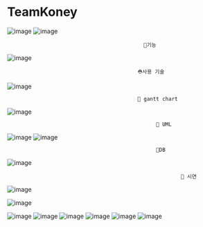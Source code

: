 # TeamKoney
![image](https://user-images.githubusercontent.com/50855104/213604280-508c8046-8a7c-4d17-a83b-fa3f38f4c6a9.png)
![image](https://user-images.githubusercontent.com/50855104/213604317-46f46442-3483-4f52-bdd1-a97b7d448c47.png)


                                                🎈기능
![image](https://user-images.githubusercontent.com/50855104/213604407-2daf5f3f-631e-4329-b3d9-fca9191e3784.png)

                                              ⛑사용 기술
![image](https://user-images.githubusercontent.com/50855104/213604501-0b7c2860-0c18-4044-ae74-a052cd8809d5.png)

                                              📗 gantt chart
![image](https://user-images.githubusercontent.com/50855104/213604569-29bdcc44-6f49-4032-bfd6-b11c29462d28.png)


                                                    📝 UML
![image](https://user-images.githubusercontent.com/50855104/213604642-17f30c90-2d15-48e9-b327-9813cdf21f8c.png)
![image](https://user-images.githubusercontent.com/50855104/213604662-61b7f46a-a214-4b32-a7e3-124081bfb816.png)

                                                    🧮DB
![image](https://user-images.githubusercontent.com/50855104/213604691-28a71304-9d35-4774-9a85-a573611c00b3.png)

                                                            💎 시연
![image](https://user-images.githubusercontent.com/50855104/213611491-28a935b7-a9e1-48ce-9bfa-12a8a66d30ea.png)

![image](https://user-images.githubusercontent.com/50855104/213611681-4fdc7292-840f-4d57-8658-5c0638352fbe.png)

![image](https://user-images.githubusercontent.com/50855104/213611796-4c36f32b-ea60-4f8e-8167-d0356297a5b1.png)
![image](https://user-images.githubusercontent.com/50855104/213611850-487face3-6e17-42fa-b46c-d06e07326bb6.png)
![image](https://user-images.githubusercontent.com/50855104/213611868-5ea5d7a2-80ee-433f-b13d-0e0c12507b3f.png)
![image](https://user-images.githubusercontent.com/50855104/213611916-de8aaf83-1bf2-462c-83fc-877439761c33.png)
![image](https://user-images.githubusercontent.com/50855104/213611938-a5e4769a-4279-4ae3-a130-5a2d9b318919.png)
![image](https://user-images.githubusercontent.com/50855104/213611980-f6478b79-1a6a-483a-a4a1-dd56eeb4bb42.png)


